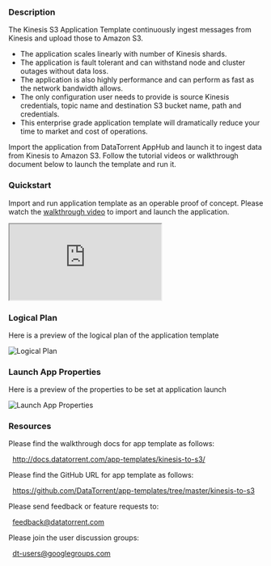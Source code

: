 ### Description
The Kinesis S3 Application Template continuously ingest messages from Kinesis and upload those to Amazon S3.
- The application scales linearly with number of Kinesis shards.
- The application is fault tolerant and can withstand node and cluster outages without data loss.
- The application is also highly performance and can perform as fast as the network bandwidth allows.
- The only configuration user needs to provide is source Kinesis credentials, topic name and destination S3 bucket name, path and credentials.
- This enterprise grade application template will dramatically reduce your time to market and cost of operations.

Import the application from DataTorrent AppHub and launch it to ingest data from Kinesis to Amazon S3. Follow the tutorial videos or walkthrough document below to launch the template and run it.

### Quickstart
Import and run application template as an operable proof of concept. Please watch the [walkthrough video](https://www.youtube.com/watch?v=cQauyix5_XY) to import and launch the application.

<iframe src="https://www.youtube.com/embed/cQauyix5_XY?enablejsapi=1" allowfullscreen="allowfullscreen" class="video" id="basicVideo" ga-track="basicVideo"></iframe>

### Logical Plan

Here is a preview of the logical plan of the application template

![Logical Plan](https://www.datatorrent.com/wp-content/uploads/2017/04/Kinesis_to_S3_DAG.jpg)

### Launch App Properties

Here is a preview of the properties to be set at application launch

![Launch App Properties](https://www.datatorrent.com/wp-content/uploads/2017/04/Kinesis_to_S3_properties.png)

### Resources

Please find the walkthrough docs for app template as follows:

&nbsp; <a href="http://docs.datatorrent.com/app-templates/kinesis-to-s3/"  class="docs" id="docs" ga-track="docs" target="_blank">http://docs.datatorrent.com/app-templates/kinesis-to-s3/</a>

Please find the GitHub URL for app template as follows:

&nbsp; <a href="https://github.com/DataTorrent/app-templates/tree/master/kinesis-to-s3"  class="github" id="github" ga-track="github" target="_blank">https://github.com/DataTorrent/app-templates/tree/master/kinesis-to-s3</a>

Please send feedback or feature requests to:

&nbsp; <a href="mailto:feedback@datatorrent.com"  class="feedback" id="feedback" ga-track="feedback">feedback@datatorrent.com</a>

Please join the user discussion groups:

&nbsp; <a href="mailto:dt-users@googlegroups.com"  class="maillist" id="maillist" ga-track="maillist">dt-users@googlegroups.com</a>
